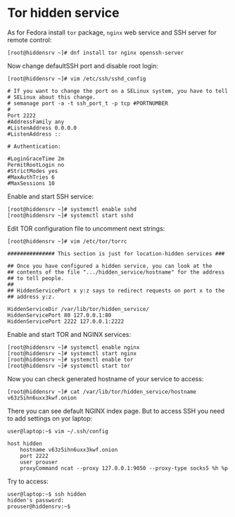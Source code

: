 # Tor hidden service

As for Fedora install `tor` package, `nginx` web service and SSH server for remote control:
```
[root@hiddensrv ~]# dnf install tor nginx openssh-server
```
Now change defaultSSH port and disable root login:
```
[root@hiddensrv ~]# vim /etc/ssh/sshd_config

# If you want to change the port on a SELinux system, you have to tell
# SELinux about this change.
# semanage port -a -t ssh_port_t -p tcp #PORTNUMBER
#
Port 2222
#AddressFamily any
#ListenAddress 0.0.0.0
#ListenAddress ::

# Authentication:

#LoginGraceTime 2m
PermitRootLogin no
#StrictModes yes
#MaxAuthTries 6
#MaxSessions 10
```

Enable and start SSH service:
```
[root@hiddensrv ~]# systemctl enable sshd
[root@hiddensrv ~]# systemctl start sshd
```

Edit TOR configuration file to uncomment next strings:
```
[root@hiddensrv ~]# vim /etc/tor/torrc

############### This section is just for location-hidden services ###

## Once you have configured a hidden service, you can look at the
## contents of the file ".../hidden_service/hostname" for the address
## to tell people.
##
## HiddenServicePort x y:z says to redirect requests on port x to the
## address y:z.

HiddenServiceDir /var/lib/tor/hidden_service/
HiddenServicePort 80 127.0.0.1:80
HiddenServicePort 2222 127.0.0.1:2222
```

Enable and start TOR and NGINX services:
```
[root@hiddensrv ~]# systemctl enable nginx
[root@hiddensrv ~]# systemctl start nginx
[root@hiddensrv ~]# systemctl enable tor
[root@hiddensrv ~]# systemctl start tor
```

Now you can check generated hostname of your service to access:
```
[root@hiddensrv ~]# cat /var/lib/tor/hidden_service/hostname
v63z5ihn6uxx3kwf.onion
```

There you can see default NGINX index page.
But to access SSH you need to add settings on yor laptop:
```
user@laptop:~$ vim ~/.ssh/config

host hidden
    hostname v63z5ihn6uxx3kwf.onion
    port 2222
    user prouser
    proxyCommand ncat --proxy 127.0.0.1:9050 --proxy-type socks5 %h %p
```

Try to access:
```
user@laptop:~$ ssh hidden
hidden's password:
prouser@hiddensrv:~$
```
